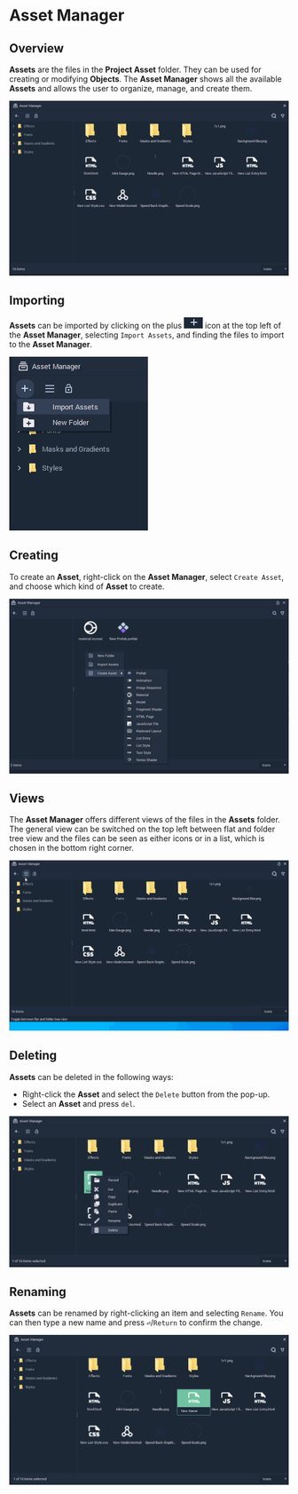 # Asset Manager

## Overview

**Assets** are the files in the **Project Asset** folder. They can be used for creating or modifying **Objects**. The **Asset Manager** shows all the available **Assets** and allows the user to organize, manage, and create them.

![](../.gitbook/assets/asset-manager.png)

## Importing

**Assets** can be imported by clicking on the plus ![](<../.gitbook/assets/plusIcon (4) (4) (4) (4) (4) (4) (4) (4) (1) (1) (1) (1).PNG>) icon at the top left of the **Asset Manager**, selecting `Import Assets`, and finding the files to import to the **Asset Manager**.

![](../.gitbook/assets/import-asset.png)

## Creating

To create an **Asset**, right-click on the **Asset Manager**, select `Create Asset`, and choose which kind of **Asset** to create.

![](../.gitbook/assets/assetmanagerimage1.png)

## Views

The **Asset Manager** offers different views of the files in the **Assets** folder. The general view can be switched on the top left between flat and folder tree view and the files can be seen as either icons or in a list, which is chosen in the bottom right corner.

![](../.gitbook/assets/asset-manager-view.gif)

## Deleting

**Assets** can be deleted in the following ways:

* Right-click the **Asset** and select the `Delete` button from the pop-up.
* Select an **Asset** and press `del`.

![](../.gitbook/assets/asset-delete.png)

## Renaming

**Assets** can be renamed by right-clicking an item and selecting `Rename`. You can then type a new name and press **`⏎`**/`Return` to confirm the change.

![](../.gitbook/assets/asset-rename.png)
